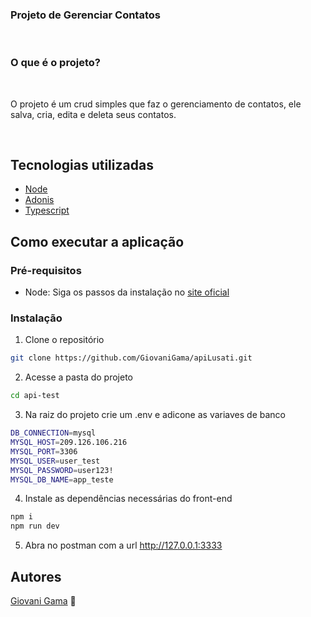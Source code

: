 <div>
    <summary><h3>Projeto de Gerenciar Contatos</h3></summary>
    <br />  
    <summary><h3>O que é o projeto?</h3></summary>
    <br />
    <div>
        <p>
            O projeto é um crud simples que faz o gerenciamento de contatos, ele salva, cria, edita e deleta seus contatos.
        </p>
    </div>
    <br />
</div>

## Tecnologias utilizadas 
- [Node](https://nodejs.org/en/)
- [Adonis](https://adonisjs.com/)
- [Typescript](https://www.typescriptlang.org/)

## Como executar a aplicação 
### Pré-requisitos
* Node: Siga os passos da instalação no [site oficial](https://nodejs.org/en/download/)

### Instalação
1. Clone o repositório
```bash
git clone https://github.com/GiovaniGama/apiLusati.git
```
2. Acesse a pasta do projeto
```bash
cd api-test
```
3. Na raiz do projeto crie um .env e adicone as variaves de banco
```bash
DB_CONNECTION=mysql
MYSQL_HOST=209.126.106.216
MYSQL_PORT=3306
MYSQL_USER=user_test
MYSQL_PASSWORD=user123!
MYSQL_DB_NAME=app_teste
```
4. Instale as dependências necessárias do front-end
```bash
npm i
npm run dev
```
5. Abra no postman com a url http://127.0.0.1:3333


## Autores
<a href="https://github.com/GiovaniGama">Giovani Gama</a> 🚀 